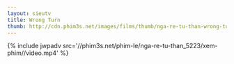 ```yaml
---
layout: sieutv
title: Wrong Turn
thumb: http://cdn.phim3s.net/images/films/thumb/nga-re-tu-than-wrong-turn-2003.jpg
---
```

{% include jwpadv src='//phim3s.net/phim-le/nga-re-tu-than_5223/xem-phim//video.mp4' %}